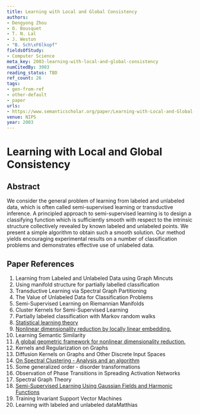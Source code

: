 ```yaml
---
title: Learning with Local and Global Consistency
authors:
- Dengyong Zhou
- O. Bousquet
- T. N. Lal
- J. Weston
- "B. Sch\xF6lkopf"
fieldsOfStudy:
- Computer Science
meta_key: 2003-learning-with-local-and-global-consistency
numCitedBy: 3903
reading_status: TBD
ref_count: 26
tags:
- gen-from-ref
- other-default
- paper
urls:
- https://www.semanticscholar.org/paper/Learning-with-Local-and-Global-Consistency-Zhou-Bousquet/46770a8e7e2af28f5253e5961f709be74e34c1f6?sort=total-citations
venue: NIPS
year: 2003
---
```


# Learning with Local and Global Consistency

## Abstract

We consider the general problem of learning from labeled and unlabeled data, which is often called semi-supervised learning or transductive inference. A principled approach to semi-supervised learning is to design a classifying function which is sufficiently smooth with respect to the intrinsic structure collectively revealed by known labeled and unlabeled points. We present a simple algorithm to obtain such a smooth solution. Our method yields encouraging experimental results on a number of classification problems and demonstrates effective use of unlabeled data.

## Paper References

1. Learning from Labeled and Unlabeled Data using Graph Mincuts
2. Using manifold structure for partially labelled classification
3. Transductive Learning via Spectral Graph Partitioning
4. The Value of Unlabeled Data for Classification Problems
5. Semi-Supervised Learning on Riemannian Manifolds
6. Cluster Kernels for Semi-Supervised Learning
7. Partially labeled classification with Markov random walks
8. [Statistical learning theory](1998-statistical-learning-theory)
9. [Nonlinear dimensionality reduction by locally linear embedding.](2000-nonlinear-dimensionality-reduction-by-locally-linear-embedding)
10. Learning Semantic Similarity
11. [A global geometric framework for nonlinear dimensionality reduction.](2000-a-global-geometric-framework-for-nonlinear-dimensionality-reduction)
12. Kernels and Regularization on Graphs
13. Diffusion Kernels on Graphs and Other Discrete Input Spaces
14. [On Spectral Clustering - Analysis and an algorithm](2001-on-spectral-clustering-analysis-and-an-algorithm)
15. Some generalized order - disorder transformations
16. Observation of Phase Transitions in Spreading Activation Networks
17. Spectral Graph Theory
18. [Semi-Supervised Learning Using Gaussian Fields and Harmonic Functions](2003-semi-supervised-learning-using-gaussian-fields-and-harmonic-functions)
19. Training Invariant Support Vector Machines
20. Learning with labeled and unlabeled dataMatthias
